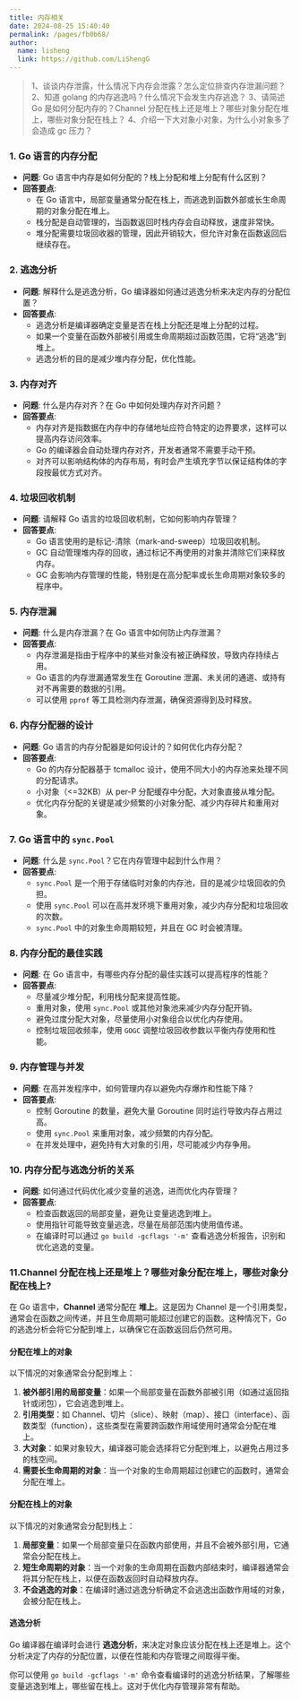 ```yaml
---
title: 内存相关
date: 2024-08-25 15:40:40
permalink: /pages/fb0b68/
author: 
  name: lisheng
  link: https://github.com/LiShengG
---
```



> 1、谈谈内存泄露，什么情况下内存会泄露？怎么定位排查内存泄漏问题？
2、知道 golang 的内存逃逸吗？什么情况下会发生内存逃逸？
3、请简述 Go 是如何分配内存的？Channel 分配在栈上还是堆上？哪些对象分配在堆上，哪些对象分配在栈上？
4、介绍一下大对象小对象，为什么小对象多了会造成 gc 压力？


### 1. **Go 语言的内存分配**
   - **问题**: Go 语言中内存是如何分配的？栈上分配和堆上分配有什么区别？
   - **回答要点**:
     - 在 Go 语言中，局部变量通常分配在栈上，而逃逸到函数外部或长生命周期的对象分配在堆上。
     - 栈分配是自动管理的，当函数返回时栈内存会自动释放，速度非常快。
     - 堆分配需要垃圾回收器的管理，因此开销较大，但允许对象在函数返回后继续存在。

### 2. **逃逸分析**
   - **问题**: 解释什么是逃逸分析，Go 编译器如何通过逃逸分析来决定内存的分配位置？
   - **回答要点**:
     - 逃逸分析是编译器确定变量是否在栈上分配还是堆上分配的过程。
     - 如果一个变量在函数外部被引用或生命周期超过函数范围，它将“逃逸”到堆上。
     - 逃逸分析的目的是减少堆内存分配，优化性能。

### 3. **内存对齐**
   - **问题**: 什么是内存对齐？在 Go 中如何处理内存对齐问题？
   - **回答要点**:
     - 内存对齐是指数据在内存中的存储地址应符合特定的边界要求，这样可以提高内存访问效率。
     - Go 的编译器会自动处理内存对齐，开发者通常不需要手动干预。
     - 对齐可以影响结构体的内存布局，有时会产生填充字节以保证结构体的字段按最优方式对齐。

### 4. **垃圾回收机制**
   - **问题**: 请解释 Go 语言的垃圾回收机制，它如何影响内存管理？
   - **回答要点**:
     - Go 语言使用的是标记-清除（mark-and-sweep）垃圾回收机制。
     - GC 自动管理堆内存的回收，通过标记不再使用的对象并清除它们来释放内存。
     - GC 会影响内存管理的性能，特别是在高分配率或长生命周期对象较多的程序中。

### 5. **内存泄漏**
   - **问题**: 什么是内存泄漏？在 Go 语言中如何防止内存泄漏？
   - **回答要点**:
     - 内存泄漏是指由于程序中的某些对象没有被正确释放，导致内存持续占用。
     - Go 语言的内存泄漏通常发生在 Goroutine 泄漏、未关闭的通道、或持有对不再需要的数据的引用。
     - 可以使用 `pprof` 等工具检测内存泄漏，确保资源得到及时释放。

### 6. **内存分配器的设计**
   - **问题**: Go 语言的内存分配器是如何设计的？如何优化内存分配？
   - **回答要点**:
     - Go 的内存分配器基于 tcmalloc 设计，使用不同大小的内存池来处理不同的分配请求。
     - 小对象（<=32KB）从 per-P 分配缓存中分配，大对象直接从堆分配。
     - 优化内存分配的关键是减少频繁的小对象分配、减少内存碎片和重用对象。

### 7. **Go 语言中的 `sync.Pool`**
   - **问题**: 什么是 `sync.Pool`？它在内存管理中起到什么作用？
   - **回答要点**:
     - `sync.Pool` 是一个用于存储临时对象的内存池，目的是减少垃圾回收的负担。
     - 使用 `sync.Pool` 可以在高并发环境下重用对象，减少内存分配和垃圾回收的次数。
     - `sync.Pool` 中的对象生命周期较短，并且在 GC 时会被清理。

### 8. **内存分配的最佳实践**
   - **问题**: 在 Go 语言中，有哪些内存分配的最佳实践可以提高程序的性能？
   - **回答要点**:
     - 尽量减少堆分配，利用栈分配来提高性能。
     - 重用对象，使用 `sync.Pool` 或其他对象池来减少内存分配开销。
     - 避免过度分配大对象，尽量使用小对象组合以优化内存使用。
     - 控制垃圾回收频率，使用 `GOGC` 调整垃圾回收参数以平衡内存使用和性能。

### 9. **内存管理与并发**
   - **问题**: 在高并发程序中，如何管理内存以避免内存爆炸和性能下降？
   - **回答要点**:
     - 控制 Goroutine 的数量，避免大量 Goroutine 同时运行导致内存占用过高。
     - 使用 `sync.Pool` 来重用对象，减少频繁的内存分配。
     - 在并发处理中，避免持有大对象的引用，尽可能减少内存争用。

### 10. **内存分配与逃逸分析的关系**
   - **问题**: 如何通过代码优化减少变量的逃逸，进而优化内存管理？
   - **回答要点**:
     - 检查函数返回的局部变量，避免让变量逃逸到堆上。
     - 使用指针可能导致变量逃逸，尽量在局部范围内使用值传递。
     - 在编译时可以通过 `go build -gcflags '-m'` 查看逃逸分析报告，识别和优化逃逸的变量。


### 11.Channel 分配在栈上还是堆上？哪些对象分配在堆上，哪些对象分配在栈上?
在 Go 语言中，**Channel** 通常分配在 **堆上**。这是因为 Channel 是一个引用类型，通常会在函数之间传递，并且生命周期可能超过创建它的函数。这种情况下，Go 的逃逸分析会将它分配到堆上，以确保它在函数返回后仍然可用。

#### **分配在堆上的对象**
以下情况的对象通常会分配到堆上：
1. **被外部引用的局部变量**：如果一个局部变量在函数外部被引用（如通过返回指针或闭包），它会逃逸到堆上。
2. **引用类型**：如 Channel、切片（slice）、映射（map）、接口（interface）、函数类型（function），这些类型在需要跨函数作用域使用时通常会分配在堆上。
3. **大对象**：如果对象较大，编译器可能会选择将它分配到堆上，以避免占用过多的栈空间。
4. **需要长生命周期的对象**：当一个对象的生命周期超过创建它的函数时，通常会分配在堆上。

#### **分配在栈上的对象**
以下情况的对象通常会分配到栈上：
1. **局部变量**：如果一个局部变量只在函数内部使用，并且不会被外部引用，它通常会分配在栈上。
2. **短生命周期的对象**：当一个对象的生命周期在函数内部结束时，编译器通常会将其分配在栈上，以便在函数返回时自动释放内存。
3. **不会逃逸的对象**：在编译时通过逃逸分析确定不会逃逸出函数作用域的对象，会被分配在栈上。

#### 逃逸分析
Go 编译器在编译时会进行 **逃逸分析**，来决定对象应该分配在栈上还是堆上。这个分析决定了内存的分配位置，以便在性能和内存管理之间取得平衡。

你可以使用 `go build -gcflags '-m'` 命令查看编译时的逃逸分析结果，了解哪些变量逃逸到堆上，哪些留在栈上。这对于优化内存管理非常有帮助。

